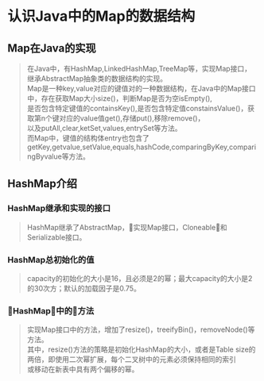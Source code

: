 # 认识Java中的Map的数据结构 #

## Map在Java的实现 ##

> 在Java中，有HashMap,LinkedHashMap,TreeMap等，实现Map接口，继承AbstractMap抽象类的数据结构的实现。   
> Map是一种key,value对应的键值对的一种数据结构，在Java中的Map接口中，存在获取Map大小size()，判断Map是否为空isEmpty(),   
> 是否包含特定键值的containsKey(),是否包含特定值constainsValue()，获取第n个键对应的value值get(),存储put(),移除remove()，    
> 以及putAll,clear,ketSet,values,entrySet等方法。   
> 而Map中，键值的结构体entry也包含了getKey,getvalue,setValue,equals,hashCode,comparingByKey,comparingByvalue等方法。   


## HashMap介绍 ##

### HashMap继承和实现的接口 ###

> HashMap继承了AbstractMap，实现Map接口，Cloneable和Serializable接口。

### HashMap总初始化的值 ###

> capacity的初始化的大小是16，且必须是2的幂；最大capacity的大小是2的30次方；默认的加载因子是0.75。

### HashMap中的方法 ###

> 实现Map接口中的方法，增加了resize()，treeifyBin()，removeNode()等方法。    
> 其中，resize()方法的策略是初始化HashMap的大小，或者是Table size的两倍，即使用二次幂扩展，每个二叉树中的元素必须保持相同的索引   
> 或移动在新表中具有两个偏移的幂。